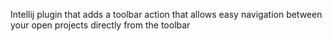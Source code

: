 Intellij plugin that adds a toolbar action that allows easy navigation between your open projects directly from the toolbar
